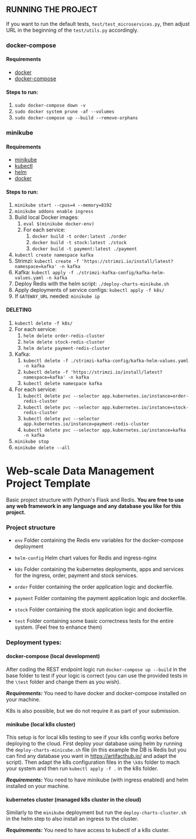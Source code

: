 ## RUNNING THE PROJECT
If you want to run the default tests, `test/test_microservices.py`, then adjust URL in the beginning of the `test/utils.py` accordingly.

### docker-compose

#### Requirements
- [docker](https://docs.docker.com/engine/install/)
- [docker-compose](https://docs.docker.com/compose/install/)

#### Steps to run:
1. `sudo docker-compose down -v`
2. `sudo docker system prune -af --volumes`
3. `sudo docker-compose up --build --remove-orphans`

### minikube

#### Requirements
- [minikube](https://minikube.sigs.k8s.io/docs/start/?arch=%2Flinux%2Fx86-64%2Fstable%2Fbinary+download)
- [kubectl](https://kubernetes.io/docs/tasks/tools/)
- [helm](https://helm.sh/docs/intro/install/)
- [docker](https://docs.docker.com/engine/install/)

#### Steps to run:
1. `minikube start --cpus=4 --memory=8192`
2. `minikube addons enable ingress`
3. Build local Docker images:
   1. `eval $(minikube docker-env)`
   2. For each service:
      1. `docker build -t order:latest ./order`
      2. `docker build -t stock:latest ./stock`
      3. `docker build -t payment:latest ./payment`
4. `kubectl create namespace kafka`
5. Strimzi: `kubectl create -f 'https://strimzi.io/install/latest?namespace=kafka' -n kafka`
6. Kafka: `kubectl apply -f ./strimzi-kafka-config/kafka-helm-values.yaml -n kafka`
7. Deploy Redis with the helm script: `./deploy-charts-minikube.sh`
8. Apply deployments of service configs: `kubectl apply -f k8s/`
9. If `GATEWAY_URL` needed: `minikube ip`

#### DELETING
1. `kubectl delete -f k8s/`
2. For each service:
   1. `helm delete order-redis-cluster`
   2. `helm delete stock-redis-cluster`
   3. `helm delete payment-redis-cluster`
3. Kafka:
   1. `kubectl delete -f ./strimzi-kafka-config/kafka-helm-values.yaml -n kafka`
   2. `kubectl delete -f 'https://strimzi.io/install/latest?namespace=kafka' -n kafka`
   3. `kubectl delete namespace kafka`
4. For each service:
   1. `kubectl delete pvc --selector app.kubernetes.io/instance=order-redis-cluster`
   2. `kubectl delete pvc --selector app.kubernetes.io/instance=stock-redis-cluster`
   3. `kubectl delete pvc --selector app.kubernetes.io/instance=payment-redis-cluster`
   4. `kubectl delete pvc --selector app.kubernetes.io/instance=kafka -n kafka`
5. `minikube stop`
6. `minikube delete --all`

# Web-scale Data Management Project Template

Basic project structure with Python's Flask and Redis.
**You are free to use any web framework in any language and any database you like for this project.**

### Project structure

* `env`
    Folder containing the Redis env variables for the docker-compose deployment

* `helm-config`
   Helm chart values for Redis and ingress-nginx

* `k8s`
    Folder containing the kubernetes deployments, apps and services for the ingress, order, payment and stock services.

* `order`
    Folder containing the order application logic and dockerfile.

* `payment`
    Folder containing the payment application logic and dockerfile.

* `stock`
    Folder containing the stock application logic and dockerfile.

* `test`
    Folder containing some basic correctness tests for the entire system. (Feel free to enhance them)

### Deployment types:

#### docker-compose (local development)

After coding the REST endpoint logic run `docker-compose up --build` in the base folder to test if your logic is correct
(you can use the provided tests in the `\test` folder and change them as you wish).

***Requirements:*** You need to have docker and docker-compose installed on your machine.

K8s is also possible, but we do not require it as part of your submission.

#### minikube (local k8s cluster)

This setup is for local k8s testing to see if your k8s config works before deploying to the cloud.
First deploy your database using helm by running the `deploy-charts-minicube.sh` file (in this example the DB is Redis
but you can find any database you want in https://artifacthub.io/ and adapt the script). Then adapt the k8s configuration files in the
`\k8s` folder to mach your system and then run `kubectl apply -f .` in the k8s folder.

***Requirements:*** You need to have minikube (with ingress enabled) and helm installed on your machine.

#### kubernetes cluster (managed k8s cluster in the cloud)

Similarly to the `minikube` deployment but run the `deploy-charts-cluster.sh` in the helm step to also install an ingress to the cluster.

***Requirements:*** You need to have access to kubectl of a k8s cluster.
